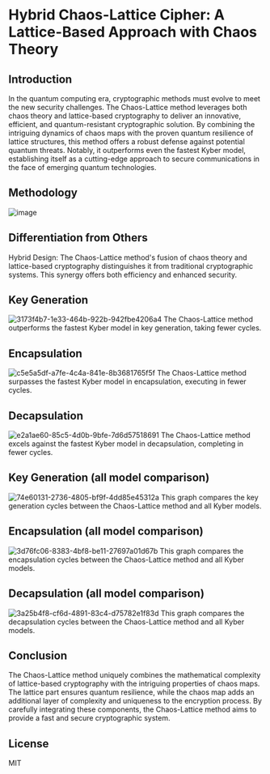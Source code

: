 # Hybrid Chaos-Lattice Cipher: A Lattice-Based Approach with Chaos Theory

## Introduction
In the quantum computing era, cryptographic methods must evolve to meet the new security challenges. The Chaos-Lattice method leverages both chaos theory and lattice-based cryptography to deliver an innovative, efficient, and quantum-resistant cryptographic solution. By combining the intriguing dynamics of chaos maps with the proven quantum resilience of lattice structures, this method offers a robust defense against potential quantum threats. Notably, it outperforms even the fastest Kyber model, establishing itself as a cutting-edge approach to secure communications in the face of emerging quantum technologies.

## Methodology
![image](https://github.com/kylecoding1/hybrid-chaos-theory-cipher-with-a-lattice-based-approach/assets/128002901/32471296-380a-4889-8aed-89e63376dfb5)

## Differentiation from Others
Hybrid Design: The Chaos-Lattice method's fusion of chaos theory and lattice-based cryptography distinguishes it from traditional cryptographic systems. This synergy offers both efficiency and enhanced security.


## Key Generation
![3173f4b7-1e33-464b-922b-942fbe4206a4](https://github.com/kylecoding1/hybrid-chaos-theory-cipher-with-a-lattice-based-approach/assets/128002901/62b964ba-0e59-4e04-bd44-446a19d783a2)
The Chaos-Lattice method outperforms the fastest Kyber model in key generation, taking fewer cycles.

## Encapsulation
![c5e5a5df-a7fe-4c4a-841e-8b3681765f5f](https://github.com/kylecoding1/hybrid-chaos-theory-cipher-with-a-lattice-based-approach/assets/128002901/7891efc9-2610-46b7-bbcf-cefcb25a9735)
The Chaos-Lattice method surpasses the fastest Kyber model in encapsulation, executing in fewer cycles.

## Decapsulation
![e2a1ae60-85c5-4d0b-9bfe-7d6d57518691](https://github.com/kylecoding1/hybrid-chaos-theory-cipher-with-a-lattice-based-approach/assets/128002901/5ed67f44-6f6a-4479-bb5e-cb5645e0a7a0)
The Chaos-Lattice method excels against the fastest Kyber model in decapsulation, completing in fewer cycles.

## Key Generation (all model comparison)
![74e60131-2736-4805-bf9f-4dd85e45312a](https://github.com/kylecoding1/hybrid-chaos-theory-cipher-with-a-lattice-based-approach/assets/128002901/8033c7a7-f28c-4160-9f32-f0b29fde626e)
This graph compares the key generation cycles between the Chaos-Lattice method and all Kyber models.

## Encapsulation (all model comparison)
![3d76fc06-8383-4bf8-be11-27697a01d67b](https://github.com/kylecoding1/hybrid-chaos-theory-cipher-with-a-lattice-based-approach/assets/128002901/7e432c1d-c219-4181-b77d-69462bf81fda)
 This graph compares the encapsulation cycles between the Chaos-Lattice method and all Kyber models.

## Decapsulation (all model comparison)
![3a25b4f8-cf6d-4891-83c4-d75782e1f83d](https://github.com/kylecoding1/hybrid-chaos-theory-cipher-with-a-lattice-based-approach/assets/128002901/8a08bf28-bd61-430b-8557-dabc88151cee)
 This graph compares the decapsulation cycles between the Chaos-Lattice method and all Kyber models.

 ## Conclusion
The Chaos-Lattice method uniquely combines the mathematical complexity of lattice-based cryptography with the intriguing properties of chaos maps. The lattice part ensures quantum resilience, while the chaos map adds an additional layer of complexity and uniqueness to the encryption process. By carefully integrating these components, the Chaos-Lattice method aims to provide a fast and secure cryptographic system.
## License 
MIT

